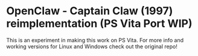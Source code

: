 # OpenClaw - Captain Claw (1997) reimplementation (PS Vita Port WIP)

This is an experiment in making this work on PS Vita. For more info and working versions for Linux and Windows check out the original repo!
